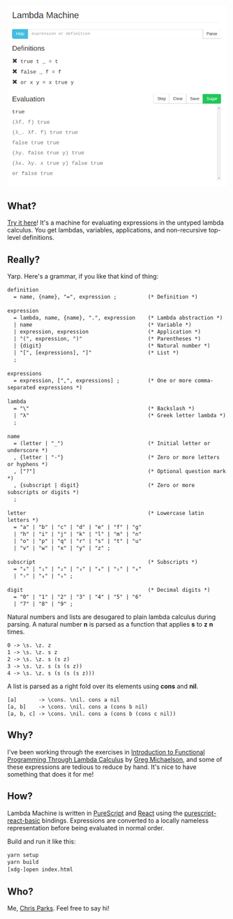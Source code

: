 ![Lambda Machine Screenshot][screenshot]

## What?

[Try it here][lambda-machine]! It's a machine for evaluating
expressions in the untyped lambda calculus. You get lambdas, variables,
applications, and non-recursive top-level definitions.

## Really?

Yarp. Here's a grammar, if you like that kind of thing:

```ebnf
definition
  = name, {name}, "=", expression ;          (* Definition *)

expression
  = lambda, name, {name}, ".", expression    (* Lambda abstraction *)
  | name                                     (* Variable *)
  | expression, expression                   (* Application *)
  | "(", expression, ")"                     (* Parentheses *)
  | {digit}                                  (* Natural number *)
  | "[", [expressions], "]"                  (* List *)
  ;

expressions
  = expression, [",", expressions] ;         (* One or more comma-separated expressions *)

lambda
  = "\"                                      (* Backslash *)
  | "λ"                                      (* Greek letter lambda *)
  ;

name
  = (letter | "_")                           (* Initial letter or underscore *)
  , {letter | "-"}                           (* Zero or more letters or hyphens *)
  , ["?"]                                    (* Optional question mark *)
  , {subscript | digit}                      (* Zero or more subscripts or digits *)
  ;

letter                                       (* Lowercase latin letters *)
  = "a" | "b" | "c" | "d" | "e" | "f" | "g"
  | "h" | "i" | "j" | "k" | "l" | "m" | "n"
  | "o" | "p" | "q" | "r" | "s" | "t" | "u"
  | "v" | "w" | "x" | "y" | "z" ;

subscript                                    (* Subscripts *)
  = "₀" | "₁" | "₂" | "₃" | "₄" | "₅" | "₆"
  | "₇" | "₈" | "₉" ;

digit                                        (* Decimal digits *)
  = "0" | "1" | "2" | "3" | "4" | "5" | "6"
  | "7" | "8" | "9" ;
```

Natural numbers and lists are desugared to plain lambda calculus during
parsing. A natural number **n** is parsed as a function that applies
**s** to **z** **n** times.

```plaingtext
0 -> \s. \z. z
1 -> \s. \z. s z
2 -> \s. \z. s (s z)
3 -> \s. \z. s (s (s z))
4 -> \s. \z. s (s (s (s z)))
```

A list is parsed as a right fold over its elements using **cons** and
**nil**.

```plaintext
[a]       -> \cons. \nil. cons a nil
[a, b]    -> \cons. \nil. cons a (cons b nil)
[a, b, c] -> \cons. \nil. cons a (cons b (cons c nil))
```

## Why?

I've been working through the exercises in
[Introduction to Functional Programming Through Lambda Calculus][book]
by [Greg Michaelson][greg], and some of these expressions are tedious
to reduce by hand. It's nice to have something that does it for me!

## How?

Lambda Machine is written in [PureScript][purescript] and [React][react]
using the [purescript-react-basic][react-basic] bindings. Expressions
are converted to a locally nameless representation before being
evaluated in normal order.

Build and run it like this:

```bash
yarn setup
yarn build
[xdg-]open index.html
```

## Who?

Me, [Chris Parks][me]. Feel free to say hi!

[screenshot]: https://raw.githubusercontent.com/cdparks/lambda-machine/main/static/images/lambda-machine.png
[lambda-machine]: https://lambda-machine.com
[book]: https://www.amazon.com/dp/0486478831
[greg]: https://www.macs.hw.ac.uk/~greg
[purescript]: https://www.purescript.org
[react]: https://reactjs.org/
[react-basic]: https://github.com/lumihq/purescript-react-basic
[me]: mailto:christopher.daniel.parks@gmail.com
